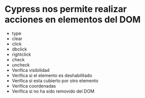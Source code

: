 
# Cypress nos permite realizar acciones en elementos del DOM

- type
- clear
- click
- dbclick
- rightclick
- check
- uncheck
- Verifica visibilidad
- Verifica si el elemento es deshabilitado
- Verifica si esta cubierto por otro elemento
- Verifica coordenadas
- Verifica si no ha sido removido del DOM

